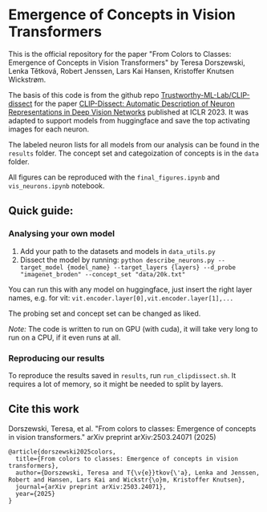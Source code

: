 #  Emergence of Concepts in Vision Transformers
This is the official repository for the paper "From Colors to Classes: Emergence of Concepts in Vision Transformers" by Teresa Dorszewski, Lenka Tětková, Robert Jenssen, Lars Kai Hansen, Kristoffer Knutsen Wickstrøm.

The basis of this code is from the github repo [Trustworthy-ML-Lab/CLIP-dissect](https://github.com/Trustworthy-ML-Lab/CLIP-dissect) for the paper  [CLIP-Dissect: Automatic Description of Neuron Representations in Deep Vision Networks](https://arxiv.org/abs/2204.10965) published at ICLR 2023. It was adapted to support models from huggingface and save the top activating images for each neuron. 

The labeled neuron lists for all models from our analysis can be found in the `results` folder. The concept set and categoization of concepts is in the `data` folder. 

All figures can be reproduced with the `final_figures.ipynb` and `vis_neurons.ipynb` notebook. 

## Quick guide:
### Analysing your own model

1. Add your path to the datasets and models in `data_utils.py`
2. Dissect the model by running: 
    `python describe_neurons.py --target_model {model_name} --target_layers {layers} --d_probe "imagenet_broden" --concept_set "data/20k.txt"`

You can run this with any model on huggingface, just insert the right layer names, e.g. for vit: `vit.encoder.layer[0],vit.encoder.layer[1],...`

The probing set and concept set can be changed as liked. 

*Note:* The code is written to run on GPU (with cuda), it will take very long to run on a CPU, if it even runs at all. 

### Reproducing our results

To reproduce the results saved in `results`, run `run_clipdissect.sh`. 
It requires a lot of memory, so it might be needed to split by layers. 

## Cite this work
Dorszewski, Teresa, et al. "From colors to classes: Emergence of concepts in vision transformers." arXiv preprint arXiv:2503.24071 (2025)

```
@article{dorszewski2025colors,
  title={From colors to classes: Emergence of concepts in vision transformers},
  author={Dorszewski, Teresa and T{\v{e}}tkov{\'a}, Lenka and Jenssen, Robert and Hansen, Lars Kai and Wickstr{\o}m, Kristoffer Knutsen},
  journal={arXiv preprint arXiv:2503.24071},
  year={2025}
}
```

